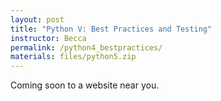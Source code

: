 ```yaml
---
layout: post
title: "Python V: Best Practices and Testing"
instructor: Becca
permalink: /python4_bestpractices/
materials: files/python5.zip
---
```


Coming soon to a website near you.